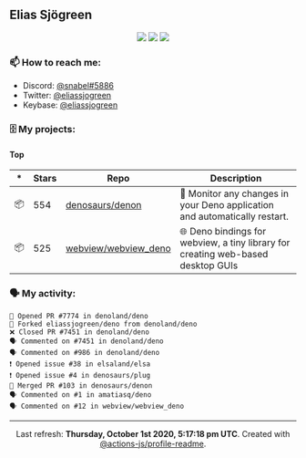 ## Elias Sjögreen

<p align="center">
  <img src="https://img.shields.io/badge/🎂-dec. 2003-success" />
  <img src="https://img.shields.io/badge/🌎-Stockholm-informational" />
  <img src="https://img.shields.io/badge/👦-He/Him-informational" />
</p>

### 📫 How to reach me:

- Discord: [@snabel#5886](https://discord.com/users/267978757799673866)
- Twitter: [@eliassjogreen](https://twitter.com/eliassjogreen)
- Keybase: [@eliassjogreen](https://keybase.io/eliassjogreen)

### 🗄 My projects:

#### Top
|*|Stars|Repo|Description|
|---|---|---|---|
| 📦 | 554 | [denosaurs/denon](https://github.com/denosaurs/denon) | 👀 Monitor any changes in your Deno application and automatically restart. |
| 📦 | 525 | [webview/webview_deno](https://github.com/webview/webview_deno) | 🌐 Deno bindings for webview, a tiny library for creating web-based desktop GUIs |

### 🗣 My activity:

```
💪 Opened PR #7774 in denoland/deno
🍴 Forked eliassjogreen/deno from denoland/deno
❌ Closed PR #7451 in denoland/deno
🗣 Commented on #7451 in denoland/deno
🗣 Commented on #986 in denoland/deno
❗️ Opened issue #38 in elsaland/elsa
❗️ Opened issue #4 in denosaurs/plug
🎉 Merged PR #103 in denosaurs/denon
🗣 Commented on #1 in amatiasq/deno
🗣 Commented on #12 in webview/webview_deno
```

------------
<p align="center">Last refresh: <b>Thursday, October 1st 2020, 5:17:18 pm UTC</b>. Created with <a href=https://github.com/marketplace/actions/profile-readme>@actions-js/profile-readme</a>.</p>
